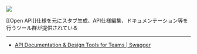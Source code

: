 ![](https://static1.smartbear.co/swagger/media/assets/images/swagger_logo.svg)

[[Open API]]仕様を元にスタブ生成、API仕様編集、ドキュメンテーション等を行うツール群が提供されている

---

- [API Documentation & Design Tools for Teams | Swagger](https://swagger.io/)

